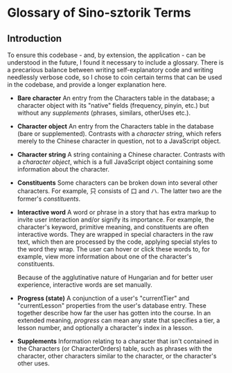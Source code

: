 # Glossary of Sino-sztorik Terms

## Introduction

To ensure this codebase - and, by extension, the application - can be understood in the future, I found it necessary to include a glossary. There is a precarious balance between writing self-explanatory code and writing needlessly verbose code, so I chose to coin certain terms that can be used in the codebase, and provide a longer explanation here.

- **Bare character**
  An entry from the Characters table in the database; a character object with its "native" fields (frequency, pinyin, etc.) but without any _supplements_ (phrases, similars, otherUses etc.).

- **Character object**
  An entry from the Characters table in the database (bare or supplemented). Contrasts with a _character string_, which refers merely to the Chinese character in question, not to a JavaScript object.

- **Character string**
  A string containing a Chinese character. Contrasts with a _character object_, which is a full JavaScript object containing some information about the character.

- **Constituents**
  Some characters can be broken down into several other characters. For example, 只 consists of 口 and ハ. The latter two are the former's _constituents_.

- **Interactive word**
  A word or phrase in a story that has extra markup to invite user interaction and/or signify its importance. For example, the character's keyword, primitive meaning, and constituents are often interactive words. They are wrapped in special characters in the raw text, which then are processed by the code, applying special styles to the word they wrap. The user can hover or click these words to, for example, view more information about one of the character's constituents.

  Because of the agglutinative nature of Hungarian and for better user experience, interactive words are set manually.

- **Progress (state)**
  A conjunction of a user's "currentTier" and "currentLesson" properties from the user's database entry. These together describe how far the user has gotten into the course. In an extended meaning, _progress_ can mean any state that specifies a tier, a lesson number, and optionally a character's index in a lesson.

- **Supplements**
  Information relating to a character that isn't contained in the Characters (or CharacterOrders) table, such as phrases with the character, other characters similar to the character, or the character's other uses.
